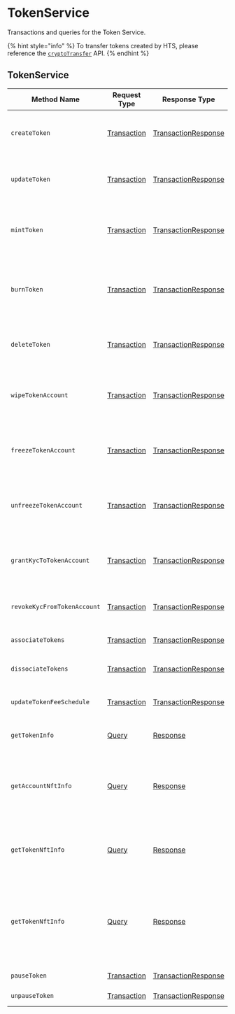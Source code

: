 # TokenService

Transactions and queries for the Token Service.

{% hint style="info" %}
To transfer tokens created by HTS, please reference the [`cryptoTransfer`](https://github.com/theekrystallee/hedera-style-guide/blob/sdk-v1/deprecated/hedera-api/token-service/broken-reference/README.md) API.
{% endhint %}

## TokenService

| Method Name                 | Request Type                                                                                                                                   | Response Type                                                                                                                                          | Description                                                                                            |
| --------------------------- | ---------------------------------------------------------------------------------------------------------------------------------------------- | ------------------------------------------------------------------------------------------------------------------------------------------------------ | ------------------------------------------------------------------------------------------------------ |
| `createToken`               | [Transaction](https://github.com/theekrystallee/hedera-style-guide/blob/sdk-v1/deprecated/hedera-api/token-service/broken-reference/README.md) | [TransactionResponse](https://github.com/theekrystallee/hedera-style-guide/blob/sdk-v1/deprecated/hedera-api/token-service/broken-reference/README.md) | Creates a new Token by submitting the transaction                                                      |
| `updateToken`               | [Transaction](https://github.com/theekrystallee/hedera-style-guide/blob/sdk-v1/deprecated/hedera-api/token-service/broken-reference/README.md) | [TransactionResponse](https://github.com/theekrystallee/hedera-style-guide/blob/sdk-v1/deprecated/hedera-api/token-service/broken-reference/README.md) | Updates the account by submitting the transaction                                                      |
| `mintToken`                 | [Transaction](https://github.com/theekrystallee/hedera-style-guide/blob/sdk-v1/deprecated/hedera-api/token-service/broken-reference/README.md) | [TransactionResponse](https://github.com/theekrystallee/hedera-style-guide/blob/sdk-v1/deprecated/hedera-api/token-service/broken-reference/README.md) | Mints an amount of the token to the defined treasury account                                           |
| `burnToken`                 | [Transaction](https://github.com/theekrystallee/hedera-style-guide/blob/sdk-v1/deprecated/hedera-api/token-service/broken-reference/README.md) | [TransactionResponse](https://github.com/theekrystallee/hedera-style-guide/blob/sdk-v1/deprecated/hedera-api/token-service/broken-reference/README.md) | Burns an amount of the token from the defined treasury account                                         |
| `deleteToken`               | [Transaction](https://github.com/theekrystallee/hedera-style-guide/blob/sdk-v1/deprecated/hedera-api/token-service/broken-reference/README.md) | [TransactionResponse](https://github.com/theekrystallee/hedera-style-guide/blob/sdk-v1/deprecated/hedera-api/token-service/broken-reference/README.md) | (NOT CURRENTLY SUPPORTED) Deletes a Token                                                              |
| `wipeTokenAccount`          | [Transaction](https://github.com/theekrystallee/hedera-style-guide/blob/sdk-v1/deprecated/hedera-api/token-service/broken-reference/README.md) | [TransactionResponse](https://github.com/theekrystallee/hedera-style-guide/blob/sdk-v1/deprecated/hedera-api/token-service/broken-reference/README.md) | Wipes the provided amount of tokens from the specified Account ID                                      |
| `freezeTokenAccount`        | [Transaction](https://github.com/theekrystallee/hedera-style-guide/blob/sdk-v1/deprecated/hedera-api/token-service/broken-reference/README.md) | [TransactionResponse](https://github.com/theekrystallee/hedera-style-guide/blob/sdk-v1/deprecated/hedera-api/token-service/broken-reference/README.md) | Freezes the transfer of tokens to or from the specified Account ID                                     |
| `unfreezeTokenAccount`      | [Transaction](https://github.com/theekrystallee/hedera-style-guide/blob/sdk-v1/deprecated/hedera-api/token-service/broken-reference/README.md) | [TransactionResponse](https://github.com/theekrystallee/hedera-style-guide/blob/sdk-v1/deprecated/hedera-api/token-service/broken-reference/README.md) | Unfreezes the transfer of tokens to or from the specified Account ID                                   |
| `grantKycToTokenAccount`    | [Transaction](https://github.com/theekrystallee/hedera-style-guide/blob/sdk-v1/deprecated/hedera-api/token-service/broken-reference/README.md) | [TransactionResponse](https://github.com/theekrystallee/hedera-style-guide/blob/sdk-v1/deprecated/hedera-api/token-service/broken-reference/README.md) | Flags the provided Account ID as having gone through KYC                                               |
| `revokeKycFromTokenAccount` | [Transaction](https://github.com/theekrystallee/hedera-style-guide/blob/sdk-v1/deprecated/hedera-api/token-service/broken-reference/README.md) | [TransactionResponse](https://github.com/theekrystallee/hedera-style-guide/blob/sdk-v1/deprecated/hedera-api/token-service/broken-reference/README.md) | Removes the KYC flag of the provided Account ID                                                        |
| `associateTokens`           | [Transaction](https://github.com/theekrystallee/hedera-style-guide/blob/sdk-v1/deprecated/hedera-api/token-service/broken-reference/README.md) | [TransactionResponse](https://github.com/theekrystallee/hedera-style-guide/blob/sdk-v1/deprecated/hedera-api/token-service/broken-reference/README.md) | Associates tokens to an account                                                                        |
| `dissociateTokens`          | [Transaction](https://github.com/theekrystallee/hedera-style-guide/blob/sdk-v1/deprecated/hedera-api/token-service/broken-reference/README.md) | [TransactionResponse](https://github.com/theekrystallee/hedera-style-guide/blob/sdk-v1/deprecated/hedera-api/token-service/broken-reference/README.md) | Dissociates tokens from an account                                                                     |
| `updateTokenFeeSchedule`    | [Transaction](https://github.com/theekrystallee/hedera-style-guide/blob/sdk-v1/deprecated/hedera-api/token-service/broken-reference/README.md) | [TransactionResponse](https://github.com/theekrystallee/hedera-style-guide/blob/sdk-v1/deprecated/hedera-api/token-service/broken-reference/README.md) | Updates the custom fee schedule on a token                                                             |
| `getTokenInfo`              | [Query](https://github.com/theekrystallee/hedera-style-guide/blob/sdk-v1/deprecated/hedera-api/token-service/broken-reference/README.md)       | [Response](https://github.com/theekrystallee/hedera-style-guide/blob/sdk-v1/deprecated/hedera-api/token-service/broken-reference/README.md)            | Retrieves the metadata of a token                                                                      |
| `getAccountNftInfo`         | [Query](https://github.com/theekrystallee/hedera-style-guide/blob/sdk-v1/deprecated/hedera-api/token-service/broken-reference/README.md)       | [Response](https://github.com/theekrystallee/hedera-style-guide/blob/sdk-v1/deprecated/hedera-api/token-service/broken-reference/README.md)            | Gets info on NFTs N through M on the list of NFTs associated with a given account                      |
| `getTokenNftInfo`           | [Query](https://github.com/theekrystallee/hedera-style-guide/blob/sdk-v1/deprecated/hedera-api/token-service/broken-reference/README.md)       | [Response](https://github.com/theekrystallee/hedera-style-guide/blob/sdk-v1/deprecated/hedera-api/token-service/broken-reference/README.md)            | Retrieves the metadata of an NFT by TokenID and serial number                                          |
| `getTokenNftInfo`           | [Query](https://github.com/theekrystallee/hedera-style-guide/blob/sdk-v1/deprecated/hedera-api/token-service/broken-reference/README.md)       | [Response](https://github.com/theekrystallee/hedera-style-guide/blob/sdk-v1/deprecated/hedera-api/token-service/broken-reference/README.md)            | Gets info on NFTs N through M on the list of NFTs associated with a given Token of type `NON_FUNGIBLE` |
| `pauseToken`                | [Transaction](https://github.com/theekrystallee/hedera-style-guide/blob/sdk-v1/deprecated/hedera-api/token-service/broken-reference/README.md) | [TransactionResponse](https://github.com/theekrystallee/hedera-style-guide/blob/sdk-v1/deprecated/hedera-api/token-service/broken-reference/README.md) | Pause the token                                                                                        |
| `unpauseToken`              | [Transaction](https://github.com/theekrystallee/hedera-style-guide/blob/sdk-v1/deprecated/hedera-api/token-service/broken-reference/README.md) | [TransactionResponse](https://github.com/theekrystallee/hedera-style-guide/blob/sdk-v1/deprecated/hedera-api/token-service/broken-reference/README.md) | Unpause the token                                                                                      |
